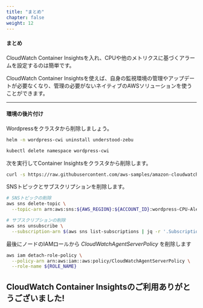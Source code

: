 ```yaml
---
title: "まとめ"
chapter: false
weight: 12
---
```


<!--
#### Wrapping Up
-->
#### まとめ

<!--
As you can see it’s fairly easy to get CloudWatch Container Insights to work, and set alarms for CPU and other metrics.
-->
CloudWatch Container Insightsを入れ、CPUや他のメトリクスに基づくアラームを設定するのは簡単です。

<!--
With CloudWatch Container Insights we remove the need to manage and update your own monitoring infrastructure and allow you to use native AWS solutions that you don’t have to manage the platform for.
-->
CloudWatch Container Insightsを使えば、自身の監視環境の管理やアップデートが必要なくなり、管理の必要がないネイティブのAWSソリューションを使うことができます。

***

<!--
#### Cleanup your Environment
-->
#### 環境の後片付け

<!--
Let's clean up Wordpress so it's not running in your cluster any longer.
-->
Wordpressをクラスタから削除しましょう。

```bash
helm -n wordpress-cwi uninstall understood-zebu

kubectl delete namespace wordpress-cwi
```

<!--
Run the following command to delete Container Insights from your cluster.
-->
次を実行してContainer Insightsをクラスタから削除します。

```bash
curl -s https://raw.githubusercontent.com/aws-samples/amazon-cloudwatch-container-insights/latest/k8s-deployment-manifest-templates/deployment-mode/daemonset/container-insights-monitoring/quickstart/cwagent-fluentd-quickstart.yaml | sed "s/{{cluster_name}}/eksworkshop-eksctl/;s/{{region_name}}/${AWS_REGION}/" | kubectl delete -f -
```

<!--
Delete the SNS topic and the subscription.
-->
SNSトピックとサブスクリプションを削除します。

<!--
```bash
# Delete the SNS Topic
aws sns delete-topic \
  --topic-arn arn:aws:sns:${AWS_REGION}:${ACCOUNT_ID}:wordpress-CPU-Alert

# Delete the subscription
aws sns unsubscribe \
  --subscription-arn $(aws sns list-subscriptions | jq -r '.Subscriptions[].SubscriptionArn')
```
-->
```bash
# SNSトピックの削除
aws sns delete-topic \
  --topic-arn arn:aws:sns:${AWS_REGION}:${ACCOUNT_ID}:wordpress-CPU-Alert

# サブスクリプションの削除
aws sns unsubscribe \
  --subscription-arn $(aws sns list-subscriptions | jq -r '.Subscriptions[].SubscriptionArn')
```

<!--
Finally we will remove the _CloudWatchAgentServerPolicy_ policy from the Nodes IAM Role
-->
最後にノードのIAMロールから _CloudWatchAgentServerPolicy_ を削除します

```bash
aws iam detach-role-policy \
  --policy-arn arn:aws:iam::aws:policy/CloudWatchAgentServerPolicy \
  --role-name ${ROLE_NAME}
```

<!--
## Thank you for using CloudWatch Container Insights!
-->
## CloudWatch Container Insightsのご利用ありがとうございました!